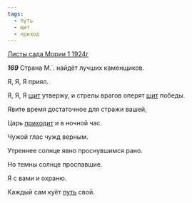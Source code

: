 ```yaml
---
tags:
  - путь
  - щит
  - приход
---
```


[Листы сада Мории 1 1924г](https://127.0.0.1:4002/agni/1924)

___169___
Страна М.˙. найдёт лучших каменщиков.   

Я, Я, Я приял.   

Я, Я, Я [щит](../../../tags/#щит) утвержу, и стрелы врагов оперят [щит](../../../tags/#щит) победы.   

Явите время достаточное для стражи вашей,   

Царь [приходит](../../../tags/#приход) и в ночной час.   

Чужой глас чужд верным.   

Утреннее солнце явно проснувшимся рано.   

Но темны солнце проспавшие.   

Я с вами и охраню.   

Каждый сам куёт [путь](../../../tags/#путь) свой.   

